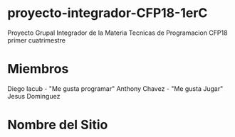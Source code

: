 # proyecto-integrador-CFP18-1erC
Proyecto Grupal Integrador de la Materia Tecnicas de Programacion CFP18 primer cuatrimestre

# Miembros
Diego Iacub - "Me gusta programar" 
Anthony Chavez - "Me gusta Jugar"
Jesus Dominguez

# Nombre del Sitio
